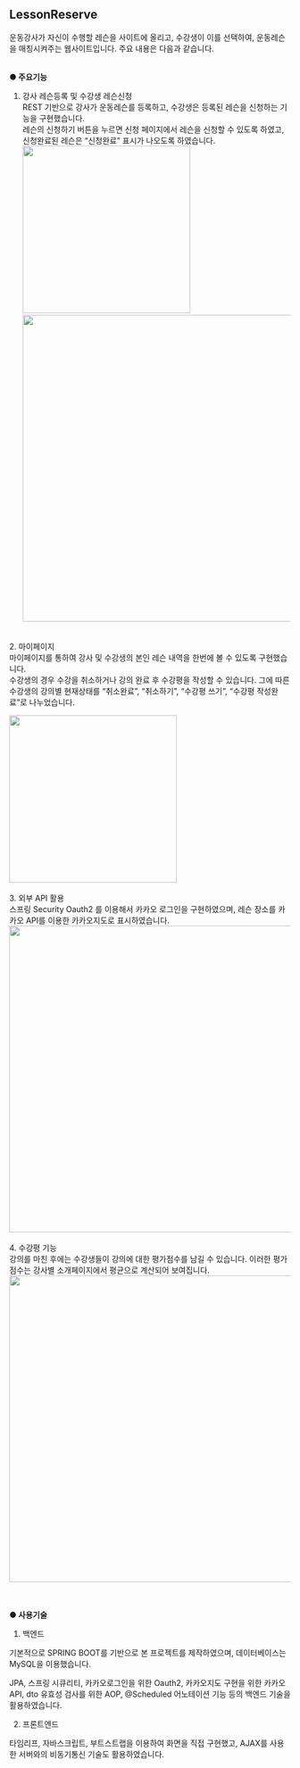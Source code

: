 <h2>LessonReserve</h2>
운동강사가 자신이 수행할 레슨을 사이트에 올리고, 수강생이 이를 선택하여, 운동레슨을 매칭시켜주는 웹사이트입니다. 주요 내용은 다음과 같습니다. <br><br>

**● 주요기능**

1. 강사 레슨등록 및 수강생 레슨신청<br>
REST 기반으로 강사가 운동레슨를 등록하고, 수강생은 등록된 레슨을 신청하는 기능을 구현했습니다.<br>
레슨의 신청하기 버튼을 누르면 신청 페이지에서 레슨을 신청할 수 있도록 하였고, 신청완료된 레슨은 “신청완료” 표시가 나오도록 하였습니다.<br>
<img src="https://github.com/billups1/lessonReserve/assets/123869397/e8e47bd0-638d-4807-8595-31bf3b0598f2" height="300px"></img>
<img src="https://github.com/billups1/lessonReserve/assets/123869397/7368a318-2526-440c-a4eb-82789588068f" height="550px"></img>
<br>
2. 마이페이지<br>
마이페이지를 통하여 강사 및 수강생의 본인 레슨 내역을 한번에 볼 수 있도록 구현했습니다. <br>
수강생의 경우 수강을 취소하거나 강의 완료 후 수강평을 작성할 수 있습니다. 그에 따른 수강생의 강의별 현재상태를 “취소완료”, “취소하기”, “수강평 쓰기”, “수강평 작성완료”로 나누었습니다.<br>

<img src="https://github.com/billups1/lessonReserve/assets/123869397/fb37c93f-2909-465b-b32e-a29337f31ba6" height="300px"></img>
<br><br>
3. 외부 API 활용<br>
스프링 Security Oauth2 를 이용해서 카카오 로그인을 구현하였으며, 레슨 장소를 카카오 API를 이용한 카카오지도로 표시하였습니다.<br>
<img src="https://github.com/billups1/lessonReserve/assets/123869397/3e292431-1109-4aa9-93a1-c52400bd4315" height="550px"></img>
<br><br>
4. 수강평 기능<br>
강의를 마친 후에는 수강생들이 강의에 대한 평가점수를 남길 수 있습니다. 이러한 평가 점수는 강사별 소개페이지에서 평균으로 계산되어 보여집니다.<br>
<img src="https://github.com/billups1/lessonReserve/assets/123869397/9be51b2f-53b7-4af8-ba95-592ffa8cdcb3" height="550px"></img>

<br><br>
**● 사용기술**<br>
1. 백엔드<br>

기본적으로 SPRING BOOT를 기반으로 본 프로젝트를 제작하였으며, 데이터베이스는 MySQL을 이용했습니다.<br>

JPA, 스프링 시큐리티, 카카오로그인을 위한 Oauth2, 카카오지도 구현을 위한 카카오 API, dto 유효성 검사를 위한 AOP, @Scheduled 어노테이션 기능 등의 백엔드 기술을 활용하였습니다.<br>

2. 프론트엔드<br>

타임리프, 자바스크립트, 부트스트랩을 이용하여 화면을 직접 구현했고, AJAX를 사용한 서버와의 비동기통신 기술도 활용하였습니다.<br>
